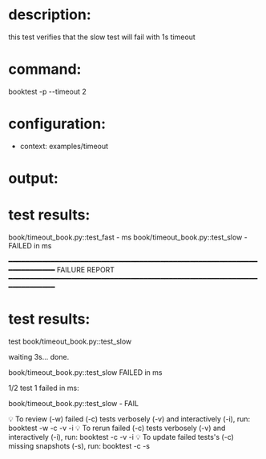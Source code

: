 # description:

this test verifies that the slow test will fail with 1s timeout

# command:

booktest -p --timeout 2

# configuration:

 * context: examples/timeout

# output:


# test results:

  book/timeout_book.py::test_fast - <number> ms
  book/timeout_book.py::test_slow - FAILED in <number> ms

━━━━━━━━━━━━━━━━━━━━━━━━━━━━━━━━━━━━━━━━━━━━━━━━━━━━━━━━━━━━━━━━━━━━━━
FAILURE REPORT
━━━━━━━━━━━━━━━━━━━━━━━━━━━━━━━━━━━━━━━━━━━━━━━━━━━━━━━━━━━━━━━━━━━━━━


# test results:

test book/timeout_book.py::test_slow

  waiting 3s...
  done.

book/timeout_book.py::test_slow FAILED in <number> ms


1/2 test 1 failed in <number> ms:

  book/timeout_book.py::test_slow - FAIL


💡 To review (-w) failed (-c) tests verbosely (-v) and interactively (-i), run: booktest -w -c -v -i
💡 To rerun failed (-c) tests verbosely (-v) and interactively (-i), run: booktest -c -v -i
💡 To update failed tests's (-c) missing snapshots (-s), run: booktest -c -s


